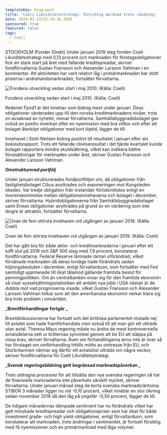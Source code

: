 ```yaml
---
templateKey: blog-post
title: 'Coeli Likviditetsstrategi: Försiktig marknad trots vändning'
date: 2019-02-11T15:19:36.350Z
sponsored: true
featured: false
tags:
  - Coeli
---
```

STOCKHOLM (Fonder Direkt) Under januari 2019 steg fonden Coeli Likviditetsstrategi med 0,13 procent och marknaden för företagsobligationer fick en stark start på året med fallande kreditspreadar, skriver fondförvaltarna Gustav Fransson och Alexander Larsson Vahlman i en kommentar. Att aktiviteten har varit relativt låg i primärmarknaden har stött priserna i andrahandsmarknaden, fortsätter förvaltarna.

![Fondens utveckling sedan start i maj 2010. (Källa: Coeli)](/img/coeli11feb.png)

<span class="image-caption">Fondens utveckling sedan start i maj 2010. (Källa: Coeli)</span>

Rederiet Fjord1 är det innehav som bidrog mest under januari. Dess obligationer värderades upp till den norska kreditmarknadens nivåer, trots en avsaknad av nyheter, menar förvaltarna. Samhällsbyggnadsbolaget gav också en positiv inverkan efter en nyemission med bra villkor och efter att bolaget återköpt obligationer med kort löptid, lägger de till.

Innehavet i Stolt-Nielsen bidrog positivt till resultatet i januari efter sin bokslutsrapport. Trots ett fallande rörelseresultat i det fjärde kvartalet kunde bolaget rapportera mindre skuldsättning, vilket kan indikera bättre förutsättningar för marknaden under året, skriver Gustav Fransson och Alexander Larsson Vahlman.

**_Omstrukturerad portfölj_**

Under januari strukturerades fondportföljen om, då obligationer från fastighetsbolaget Cibus avyttrades och exponeringen mot Kungsleden ökades. Var tredje obligation från Icelandair förtidsinlöstes enligt en överenskommelse mellan obligationsinnehavarna och bolaget i december, skriver förvaltarna. Hybridobligationerna från Samhällsbyggnadsbolaget samt Eneas obligationer avyttrades på grund av en värdering som inte längre är attraktiv, fortsätter förvaltarna.

![Ovan de fem största innehaven vid utgången av januari 2019. (Källa: Coeli)](/img/coeli11feb2.png)

<span class="image-caption">Ovan de fem största innehaven vid utgången av januari 2019. (Källa: Coeli)</span>

Det har gått bra för både aktie- och kreditmarknaderna i januari efter ett tufft slut på 2018 och S&P 500 steg med 7,9 procent, konstaterar fondförvaltarna. Federal Reserve lämnade räntan oförändrad, vilket förvånade marknaden då deras tonläge hade förändrats sedan höjningsbesluten i december, enligt förvaltarduon, som fortsätter med Fed samtidigt uppmanade till ökat tålamod gällande framtida beslut för penningpolitiken. Om än centralbanken oroar sig för den framtida ekonomin så visar sysselsättningsstatistiken att antalet nya jobb i USA nästan är de dubbla mot vad prognoserna visade, vilket Gustav Fransson och Alexander Larsson Vahlman tolkar som att den amerikanska ekonomin verkar klara sig bra trots problem i omvärlden.



**_Brexitförhandlingar fortgår_**



Brexitdiskussionerna har fortsatt och det brittiska parlamentet röstade nej till avtalet som hade framförhandlats men också till att man gör ett utträde utan avtal. Theresa Mays regering måste nu ändra de mest kontroversiella avtalsdelarna sett ur britternas synvinkel genom att be EU att släppa på vissa krav, skriver förvaltarna. Även om förhandlingarna ännu inte är över så har förslaget om omförhandling hittills mötts av ointresse från EU, och Storbritannien närmar sig därför ett avtalslöst utträde om några veckor, skriver fondförvaltarna för Coeli Likviditetsstrategi.



**_Svensk regeringsbildning gett begränsad marknadspåverkan_**



Trots utdragna processer för att tillsätta den nya svenska regeringen så har de finansiella marknaderna inte påverkats särskilt mycket, skriver förvaltarna. Under januari månad steg de korta svenska marknadsräntorna. STIBOR 3 månader ligger nu vid -0,10 procent, vilket innebär en stor ökning sedan november 2018 då den låg på ungefär -0,50 procent, lägger de till.



De tidigare månadernas dämpade sentiment har nu förändrats vilket har gett minskade kreditspreadar och obligationspriser som har ökat för både investment grade- och high yield-obligationer, enligt förvaltarduon, som konstaterar att marknaden, trots ändringar i sentimentet, är fortsatt försiktig med få nyemissioner och en primärmarknad med låga volymer.
